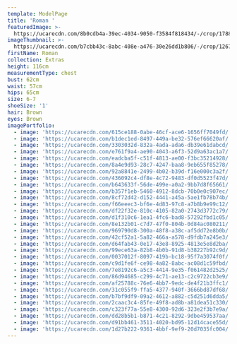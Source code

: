 ```yaml
---
template: ModelPage
title: 'Roman '
featuredImage: >-
  https://ucarecdn.com/8b0cdb4a-39ec-4034-9050-f3584f818434/-/crop/1788x1212/0,70/-/preview/
imageThumbnail: >-
  https://ucarecdn.com/b7cbb43c-8abc-408e-a476-30e26dd1b806/-/crop/1267x1789/215,0/-/preview/
firstName: Roman
collection: Extras
height: 116cm
measurementType: chest
bust: 62cm
waist: 57cm
hips: 65cm
size: 6-7
shoeSize: '1'
hair: Brown
eyes: Brown
imagePortfolio:
  - image: 'https://ucarecdn.com/615ce188-0abe-46cf-ace6-1656ff7049fd/'
  - image: 'https://ucarecdn.com/b1dec1ed-8497-449a-be32-576ef66620af/'
  - image: 'https://ucarecdn.com/3303032d-832a-4ada-ada6-db39e61dabcd/'
  - image: 'https://ucarecdn.com/e761f9a4-ae90-4043-a6f3-52d9a63ac1a7/'
  - image: 'https://ucarecdn.com/eadcba5f-c51f-4813-ae00-f3bc35214928/'
  - image: 'https://ucarecdn.com/8a4e9d93-28c7-4247-baa8-9eb655f85278/'
  - image: 'https://ucarecdn.com/92a8841e-2499-4b02-b39d-f16e000c3a2f/'
  - image: 'https://ucarecdn.com/436092c4-df8e-4c72-9483-df0d5523f47d/'
  - image: 'https://ucarecdn.com/b643633f-56de-499e-a0a2-9bb7d8f65661/'
  - image: 'https://ucarecdn.com/b357f1eb-5460-4912-8dcb-70b0e0c907ec/'
  - image: 'https://ucarecdn.com/8cf72d42-d152-4441-a45a-5ae1fb78b74b/'
  - image: 'https://ucarecdn.com/f66eeec3-bf6e-4d83-97c8-a7b8b9e99c12/'
  - image: 'https://ucarecdn.com/df22f32e-810c-4105-82a0-2743d3772c79/'
  - image: 'https://ucarecdn.com/d1f310c6-1ea1-4fc6-bad8-57292fbd1c05/'
  - image: 'https://ucarecdn.com/8e132b01-c7d7-47f0-804b-0d84ac080211/'
  - image: 'https://ucarecdn.com/969790d8-300a-48f8-a38c-af5dd72e8b0b/'
  - image: 'https://ucarecdn.com/42cf52a1-5a82-466a-a578-d9fdb7a245e3/'
  - image: 'https://ucarecdn.com/d64fab43-0e17-43e8-8925-4813e5e8d2ba/'
  - image: 'https://ucarecdn.com/99ece63a-82b8-4b0b-91d8-b38227b92c9d/'
  - image: 'https://ucarecdn.com/0037012f-8097-419b-bc18-95f7a3074f0f/'
  - image: 'https://ucarecdn.com/c9d1fe6f-ce98-4a82-8abc-ac08d1c59fbd/'
  - image: 'https://ucarecdn.com/7e8192c6-a5c3-4414-9e35-f061482d2525/'
  - image: 'https://ucarecdn.com/86d94685-c299-4c71-ae13-c2c9722cb3e9/'
  - image: 'https://ucarecdn.com/af25788c-76e6-4bb7-9edc-de4f21b3ffc1/'
  - image: 'https://ucarecdn.com/31c055f9-ffa5-4377-940f-3666bd87df68/'
  - image: 'https://ucarecdn.com/b7bf9df9-09a2-4612-a882-c5d251d6dda5/'
  - image: 'https://ucarecdn.com/2caac3c4-85fe-49f8-ad8b-a81dea51c330/'
  - image: 'https://ucarecdn.com/c323f77a-55e8-4300-92d6-323e2f3b7e9a/'
  - image: 'https://ucarecdn.com/dd28b5b1-b871-4c21-8292-9dbe459537aa/'
  - image: 'https://ucarecdn.com/d91bb461-3511-4020-bd95-12d14cace55d/'
  - image: 'https://ucarecdn.com/1d27b222-9361-4bbf-9ef9-20d7035fc004/'
---
```


